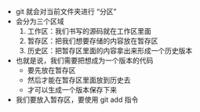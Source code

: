 - git 就会对当前文件夹进行 “分区”
- 会分为三个区域
  1. 工作区：我们书写的源码就在工作区里面
  2. 暂存区：把我们想要存储的内容放在暂存区
  3. 历史区：把暂存区里面的内容拿出来形成一个历史版本
- 也就是说，我们需要把想成为一个版本的代码
  - 要先放在暂存区
  - 然后才能在暂存区里面放到历史去
  - 才可以生成一个版本保存下来
- 我们要放入暂存区，要使用 git add 指令
